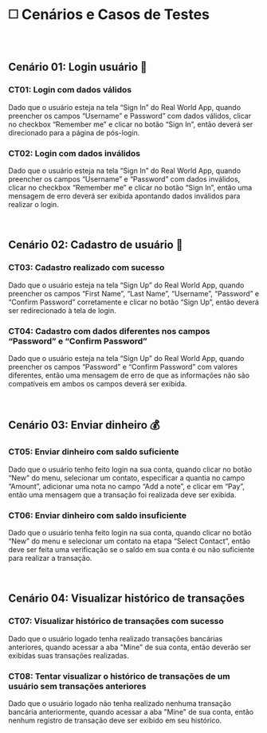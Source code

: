 # ◻️ Cenários e Casos de Testes

<br>

## Cenário 01: Login usuário 👤

### CT01: Login com dados válidos
Dado que o usuário esteja na tela “Sign In” do Real World App, quando preencher os campos “Username” e Password” com dados válidos, clicar no checkbox “Remember me” e clicar no botão “Sign In”, então deverá ser direcionado para a página de pós-login.  

### CT02: Login com dados inválidos
Dado que o usuário esteja na tela “Sign In” do Real World App, quando preencher os campos “Username” e “Password” com dados inválidos, clicar no checkbox “Remember me” e clicar no botão “Sign In”, então uma mensagem de erro deverá ser exibida apontando dados inválidos para realizar o login.  

<br>

## Cenário 02: Cadastro de usuário 👤

### CT03: Cadastro realizado com sucesso
Dado que o usuário esteja na tela “Sign Up” do Real World App, quando preencher os campos “First Name”, “Last Name”, “Username”, “Password” e “Confirm Password” corretamente e clicar no botão “Sign Up”, então deverá ser redirecionado à tela de login.

### CT04: Cadastro com dados diferentes nos campos “Password” e “Confirm Password”
Dado que o usuário esteja na tela “Sign Up” do Real World App, quando preencher os campos “Password” e “Confirm Password” com valores diferentes, então uma mensagem de erro de que as informações não são compatíveis em ambos os campos deverá ser exibida.

<br>

## Cenário 03: Enviar dinheiro 💰

### CT05: Enviar dinheiro com saldo suficiente
Dado que o usuário tenho feito login na sua conta, quando clicar no botão “New” do menu, selecionar um contato, especificar a quantia no campo “Amount”, adicionar uma nota no campo “Add a note”, e clicar em “Pay”, então uma mensagem que a transação foi realizada deve ser exibida.

### CT06: Enviar dinheiro com saldo insuficiente
Dado que o usuário tenha feito login na sua conta, quando clicar no botão “New” do menu e selecionar um contato na etapa “Select Contact”, então deve ser feita uma verificação se o saldo em sua conta é ou não suficiente para realizar a transação.

<br>

## Cenário 04: Visualizar histórico de transações

### CT07: Visualizar histórico de transações com sucesso
Dado que o usuário logado tenha realizado transações bancárias anteriores, quando acessar a aba "Mine" de sua conta, então deverão ser exibidas suas transações realizadas.

### CT08: Tentar visualizar o histórico de transações de um usuário sem transações anteriores
Dado que o usuário logado não tenha realizado nenhuma transação bancária anteriormente, quando acessar a aba "Mine" de sua conta, então nenhum registro de transação deve ser exibido em seu histórico.